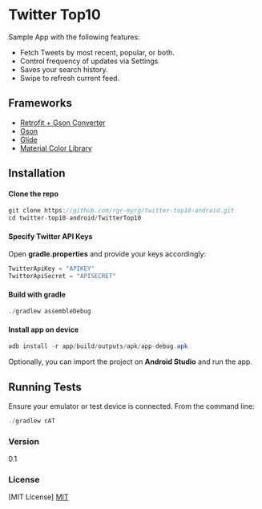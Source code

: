 # Twitter Top10

Sample App with the following features:

* Fetch Tweets by most recent, popular, or both.
* Control frequency of updates via Settings
* Saves your search history.
* Swipe to refresh current feed.

## Frameworks
* [Retrofit + Gson Converter][RTF]
* [Gson][GSN]
* [Glide][GLD]
* [Material Color Library][MCL]

[RTF]: <https://square.github.io/retrofit>
[GSN]: <https://github.com/google/gson>
[GLD]: <https://github.com/bumptech/glide>
[MCL]: <http://rgr-myrg.github.io/material-color-java>

## Installation
#### Clone the repo
```java
git clone https://github.com/rgr-myrg/twitter-top10-android.git
cd twitter-top10-android/TwitterTop10
```
#### Specify Twitter API Keys
Open **gradle.properties** and provide your keys accordingly:
```java
TwitterApiKey = "APIKEY"
TwitterApiSecret = "APISECRET"
```
#### Build with gradle
```java
./gradlew assembleDebug
```
#### Install app on device
```java
adb install -r app/build/outputs/apk/app-debug.apk
```
Optionally, you can import the project on **Android Studio** and run the app.

## Running Tests
Ensure your emulator or test device is connected. From the command line:
```java
./gradlew cAT
```
### Version
0.1

### License
[MIT License] [MIT]

[MIT]: <https://opensource.org/licenses/MIT>

